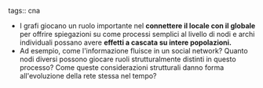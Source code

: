 tags:: cna

- I grafi giocano un ruolo importante nel **connettere il locale con il globale** per offrire spiegazioni su come processi semplici al livello di nodi e archi individuali possano avere **effetti a cascata su intere popolazioni.**
- Ad esempio, come l'informazione fluisce in un social network? Quanto nodi diversi possono giocare ruoli strutturalmente distinti in questo processo? Come queste considerazioni strutturali danno forma all'evoluzione della rete stessa nel tempo?